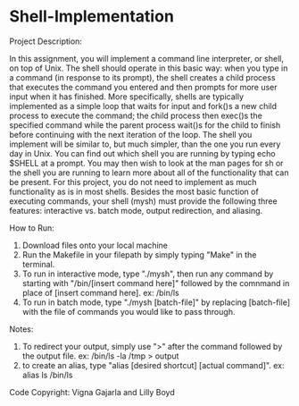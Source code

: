 # Shell-Implementation

Project Description:

  In this assignment, you will implement a command line interpreter, or shell, on top of Unix. The shell should operate in this basic way: when you type 
  in a command (in response to its prompt), the shell creates a child process that executes the command you entered and then prompts for more user input 
  when it has finished.  More specifically, shells are typically implemented as a simple loop that waits for input and fork()s a new child process to 
  execute the command; the child process then exec()s the specified command while the parent process wait()s for the child to finish before continuing 
  with the next iteration of the loop. The shell you implement will be similar to, but much simpler, than the one you run every day in Unix. You can 
  find out which shell you are running by typing echo $SHELL at a prompt. You may then wish to look at the man pages for sh or the shell you are running 
  to learn more about all of the functionality that can be present. For this project, you do not need to implement as much functionality as is in most 
  shells.  Besides the most basic function of executing commands, your shell (mysh) must provide the following three features: interactive vs. batch mode,
  output redirection, and aliasing.
  
How to Run:
  1) Download files onto your local machine
  2) Run the Makefile in your filepath by simply typing "Make" in the terminal.
  3) To run in interactive mode, type "./mysh", then run any command by starting with "/bin/[insert command here]" followed by the comnmand in place of 
  [insert command here]. ex: /bin/ls
  4) To run in batch mode, type "./mysh [batch-file]" by replacing [batch-file] with the file of commands you would like to pass through.
  
Notes: 
  1) To redirect your output, simply use ">" after the command followed by the output file. ex: /bin/ls -la /tmp > output
  2) to create an alias, type "alias [desired shortcut] [actual command]". ex: alias ls /bin/ls
  
  Code Copyright: Vigna Gajarla and Lilly Boyd
